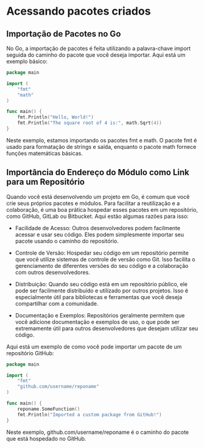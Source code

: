 # Acessando pacotes criados

## Importação de Pacotes no Go
No Go, a importação de pacotes é feita utilizando a palavra-chave import seguida do caminho do pacote que você deseja importar. Aqui está um exemplo básico:

```go
package main

import (
    "fmt"
    "math"
)

func main() {
    fmt.Println("Hello, World!")
    fmt.Println("The square root of 4 is:", math.Sqrt(4))
}
```

Neste exemplo, estamos importando os pacotes fmt e math. O pacote fmt é usado para formatação de strings e saída, enquanto o pacote math fornece funções matemáticas básicas.

## Importância do Endereço do Módulo como Link para um Repositório
Quando você está desenvolvendo um projeto em Go, é comum que você crie seus próprios pacotes e módulos. Para facilitar a reutilização e a colaboração, é uma boa prática hospedar esses pacotes em um repositório, como GitHub, GitLab ou Bitbucket. Aqui estão algumas razões para isso:  
  
* Facilidade de Acesso: Outros desenvolvedores podem facilmente acessar e usar seu código. Eles podem simplesmente importar seu pacote usando o caminho do repositório.  
  
* Controle de Versão: Hospedar seu código em um repositório permite que você utilize sistemas de controle de versão como Git. Isso facilita o gerenciamento de diferentes versões do seu código e a colaboração com outros desenvolvedores.  
  
* Distribuição: Quando seu código está em um repositório público, ele pode ser facilmente distribuído e utilizado por outros projetos. Isso é especialmente útil para bibliotecas e ferramentas que você deseja compartilhar com a comunidade.  
  
* Documentação e Exemplos: Repositórios geralmente permitem que você adicione documentação e exemplos de uso, o que pode ser extremamente útil para outros desenvolvedores que desejam utilizar seu código.  
  
Aqui está um exemplo de como você pode importar um pacote de um repositório GitHub:  

```go
package main

import (
    "fmt"
    "github.com/username/reponame"
)

func main() {
    reponame.SomeFunction()
    fmt.Println("Imported a custom package from GitHub!")
}
```

Neste exemplo, github.com/username/reponame é o caminho do pacote que está hospedado no GitHub.